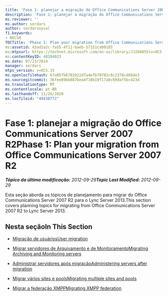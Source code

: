 ```yaml
---
title: 'Fase 1: planejar a migração do Office Communications Server 2007 R2'
description: 'Fase 1: planejar a migração do Office Communications Server 2007 R2.'
ms.reviewer: ''
ms.author: serdars
author: serdarsoysal
f1.keywords:
- NOCSH
TOCTitle: 'Phase 1: Plan your migration from Office Communications Server 2007 R2'
ms:assetid: 43ad2a2c-7a55-4f11-baeb-57151ca09185
ms:mtpsurl: https://technet.microsoft.com/en-us/library/JJ204855(v=OCS.15)
ms:contentKeyID: 48184023
ms.date: 07/23/2014
manager: serdars
mtps_version: v=OCS.15
ms.openlocfilehash: 67a05fb6782b22d7a4efb70702c8c2378cd6bde3
ms.sourcegitcommit: 36fee89bb887bea4f18b19f17a8c69daf5bc423d
ms.translationtype: MT
ms.contentlocale: pt-BR
ms.lasthandoff: 11/26/2020
ms.locfileid: "49438772"
---
```

# <a name="phase-1-plan-your-migration-from-office-communications-server-2007-r2"></a><span data-ttu-id="bb0b1-103">Fase 1: planejar a migração do Office Communications Server 2007 R2</span><span class="sxs-lookup"><span data-stu-id="bb0b1-103">Phase 1: Plan your migration from Office Communications Server 2007 R2</span></span>

<div data-xmlns="http://www.w3.org/1999/xhtml">

<div class="topic" data-xmlns="http://www.w3.org/1999/xhtml" data-msxsl="urn:schemas-microsoft-com:xslt" data-cs="https://msdn.microsoft.com/">

<div data-asp="https://msdn2.microsoft.com/asp">



</div>

<div id="mainSection">

<div id="mainBody"><span data-ttu-id="bb0b1-104">

<span> </span></span><span class="sxs-lookup"><span data-stu-id="bb0b1-104">

<span> </span></span></span>

<span data-ttu-id="bb0b1-105">_**Tópico da última modificação:** 2012-09-29_</span><span class="sxs-lookup"><span data-stu-id="bb0b1-105">_**Topic Last Modified:** 2012-09-29_</span></span>

<span data-ttu-id="bb0b1-106">Esta seção aborda os tópicos de planejamento para migrar do Office Communications Server 2007 R2 para o Lync Server 2013.</span><span class="sxs-lookup"><span data-stu-id="bb0b1-106">This section covers planning topics for migrating from Office Communications Server 2007 R2 to Lync Server 2013.</span></span>

<div>

## <a name="in-this-section"></a><span data-ttu-id="bb0b1-107">Nesta seção</span><span class="sxs-lookup"><span data-stu-id="bb0b1-107">In This Section</span></span>

  - [<span data-ttu-id="bb0b1-108">Migração de usuários</span><span class="sxs-lookup"><span data-stu-id="bb0b1-108">User migration</span></span>](user-migration.md)

  - [<span data-ttu-id="bb0b1-109">Migrar servidores de Arquivamento e de Monitoramento</span><span class="sxs-lookup"><span data-stu-id="bb0b1-109">Migrating Archiving and Monitoring servers</span></span>](migrating-archiving-and-monitoring-servers.md)

  - [<span data-ttu-id="bb0b1-110">Administrar servidores após migração</span><span class="sxs-lookup"><span data-stu-id="bb0b1-110">Administering servers after migration</span></span>](administering-servers-after-migration.md)

  - [<span data-ttu-id="bb0b1-111">Migrar vários sites e pools</span><span class="sxs-lookup"><span data-stu-id="bb0b1-111">Migrating multiple sites and pools</span></span>](migrating-multiple-sites-and-pools.md)

  - [<span data-ttu-id="bb0b1-112">Migrar a federação XMPP</span><span class="sxs-lookup"><span data-stu-id="bb0b1-112">Migrating XMPP federation</span></span>](migrating-xmpp-federation.md)

<span data-ttu-id="bb0b1-113"></div>

</div>

<span> </span>

</div>

</div>

</span><span class="sxs-lookup"><span data-stu-id="bb0b1-113"></div>

</div>

<span> </span>

</div>

</div>

</span></span></div>


